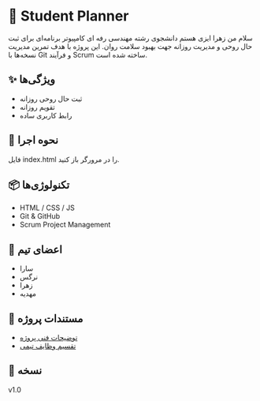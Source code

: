 # 🌿 Student Planner
سلام من زهرا ایزی هستم 
دانشجوی رشته مهندسی رفه ای کامپیوتر
برنامه‌ای برای ثبت حال روحی و مدیریت روزانه جهت بهبود سلامت روان.
این پروژه با هدف تمرین مدیریت نسخه‌ها با Git و فرآیند Scrum ساخته شده است.
## ✨ ویژگی‌ها

- ثبت حال روحی روزانه
- تقویم روزانه
- رابط کاربری ساده

## 🚀 نحوه اجرا

فایل index.html را در مرورگر باز کنید.

## 📦 تکنولوژی‌ها

- HTML / CSS / JS
- Git & GitHub
- Scrum Project Management
## 👥 اعضای تیم
- سارا
- نرگس
- زهرا
- مهدیه
## 📄 مستندات پروژه

- [توضیحات فنی پروژه](#)
- [تقسیم وظایف تیمی](docs/team-division.md)
## 🏁 نسخه

v1.0